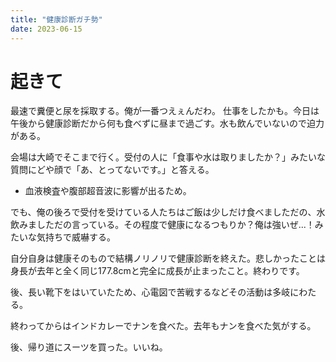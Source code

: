 ```yaml
---
title: "健康診断ガチ勢"
date: 2023-06-15
---
```




# 起きて
最速で糞便と尿を採取する。俺が一番つえぇんだわ。
仕事をしたかも。今日は午後から健康診断だから何も食べずに昼まで過ごす。水も飲んでいないので迫力がある。

会場は大崎でそこまで行く。受付の人に「食事や水は取りましたか？」みたいな質問にどや顔で「あ、とってないです。」と答える。
- 血液検査や腹部超音波に影響が出るため。


でも、俺の後ろで受付を受けている人たちはご飯は少しだけ食べましただの、水飲みましただの言っている。その程度で健康になるつもりか？俺は強いぜ...！みたいな気持ちで威嚇する。

自分自身は健康そのもので結構ノリノリで健康診断を終えた。悲しかったことは身長が去年と全く同じ177.8cmと完全に成長が止まったこと。終わりです。

後、長い靴下をはいていたため、心電図で苦戦するなどその活動は多岐にわたる。

終わってからはインドカレーでナンを食べた。去年もナンを食べた気がする。

後、帰り道にスーツを買った。いいね。